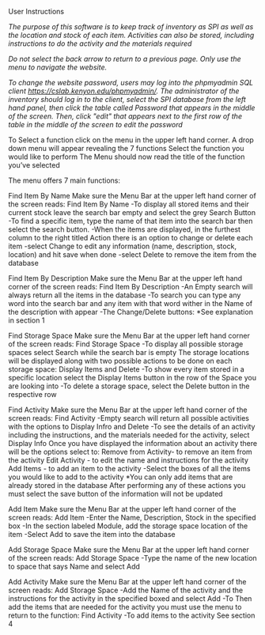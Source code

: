 User Instructions



*The purpose of this software is to keep track of inventory as SPI as well as the location and stock of each item. Activities can also be stored, including instructions to do the activity and the materials required*

*Do not select the back arrow to return to a previous page. Only use the menu to navigate the website.*

*To change the website password, users may log into the phpmyadmin SQL client https://cslab.kenyon.edu/phpmyadmin/. 
The administrator of the inventory should log in to the client, select the SPI database from the left hand 
panel, then click the table called Password that appears in the middle of the screen. 
Then, click "edit" that appears next to the first row of the table in the middle of the screen to edit the password*


To Select a function click on the menu in the upper left hand corner.
A drop down menu will appear revealing the 7 functions
Select the function you would like to perform
The Menu should now read the title of the function you’ve selected

The menu offers 7 main functions:

Find Item By Name
Make sure the Menu Bar at the upper left hand corner of the screen reads: Find Item By Name
-To display all stored items and their current stock leave the search bar empty and select the grey Search Button
-To find a specific item, type the name of that item into the search bar then select the search button.
-When the items are displayed, in the furthest column to the right titled Action there is an option to change or delete each item
-select Change to edit any information (name, description, stock, location) and hit save when done
	-select Delete to remove the item from the database

Find Item By Description
Make sure the Menu Bar at the upper left hand corner of the screen reads: Find Item By Description
-An Empty search will always return all the items in the database
-To search you can type any word into the search bar and any item with that word wither in the Name of the description with appear
-The Change/Delete buttons: *See explanation in section 1 

Find Storage Space
Make sure the Menu Bar at the upper left hand corner of the screen reads: Find Storage Space
-To display all possible storage spaces select Search while the search bar is empty
	The storage locations will be displayed along with two possible actions to be done on each storage space: Display Items and Delete
-To show every item stored in a specific location select the Display Items button in the row of the Space you are looking into
-To delete a storage space, select the Delete button in the respective row

Find Activity
Make sure the Menu Bar at the upper left hand corner of the screen reads: Find Activity
-Empty search will return all possible activities with the options to Display Infro and Delete
-To see the details of an activity including the instructions, and the materials needed for the activity, select Display Info
	Once you have displayed the information about an activity there will be the options select to:
Remove from Activity- to remove an item from the activity
 Edit Activity - to  edit the name and instructions for the activity
 Add Items -  to add an item to the activity
	-Select the boxes of all the items you would like to add to the activity
	*You can only add items that are already stored in the database
After performing any of these actions you must select the save button of the information will not be updated

Add Item
Make sure the Menu Bar at the upper left hand corner of the screen reads: Add Item
-Enter the Name, Description, Stock in the specified box
-In the section labeled Module, add the storage space location of the item 
-Select Add to save the item into the database

Add Storage Space
Make sure the Menu Bar at the upper left hand corner of the screen reads: Add Storage Space
-Type the name of the new location to space that says Name and select Add

Add Activity
Make sure the Menu Bar at the upper left hand corner of the screen reads: Add Storage Space
-Add the Name of the activity and the instructions for the activity in the specified boxed and select Add
-To Then add the items that are needed for the activity you must use the menu to return to the function: Find Activity
-To add items to the activity See section 4 
